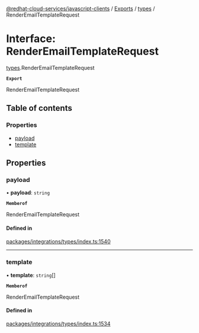 [@redhat-cloud-services/javascript-clients](../README.md) / [Exports](../modules.md) / [types](../modules/types.md) / RenderEmailTemplateRequest

# Interface: RenderEmailTemplateRequest

[types](../modules/types.md).RenderEmailTemplateRequest

**`Export`**

RenderEmailTemplateRequest

## Table of contents

### Properties

- [payload](types.RenderEmailTemplateRequest.md#payload)
- [template](types.RenderEmailTemplateRequest.md#template)

## Properties

### payload

• **payload**: `string`

**`Memberof`**

RenderEmailTemplateRequest

#### Defined in

[packages/integrations/types/index.ts:1540](https://github.com/RedHatInsights/javascript-clients/blob/main/packages/integrations/types/index.ts#L1540)

___

### template

• **template**: `string`[]

**`Memberof`**

RenderEmailTemplateRequest

#### Defined in

[packages/integrations/types/index.ts:1534](https://github.com/RedHatInsights/javascript-clients/blob/main/packages/integrations/types/index.ts#L1534)

